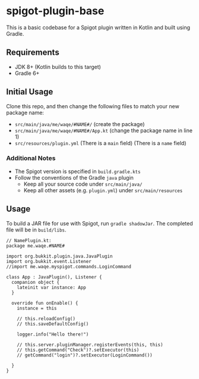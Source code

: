 # spigot-plugin-base
This is a basic codebase for a Spigot plugin written in Kotlin and built using Gradle.

## Requirements
- JDK 8+ (Kotlin builds to this target)
- Gradle 6+

## Initial Usage
Clone this repo, and then change the following files to match your new package name:
- `src/main/java/me/waqe/#NAME#/` (create the package)
- `src/main/java/me/waqe/#NAME#/App.kt` (change the package name in line 1)
- `src/resources/plugin.yml` (There is a `main` field)
                             (There is a `name` field)

### Additional Notes
- The Spigot version is specified in `build.gradle.kts`
- Follow the conventions of the Gradle `java` plugin
  - Keep all your source code under `src/main/java/`
  - Keep all other assets (e.g. `plugin.yml`) under `src/main/resources`

## Usage
To build a JAR file for use with Spigot, run `gradle shadowJar`. The completed file will be in `build/libs`.

```
// NamePlugin.kt:
package me.waqe.#NAME#

import org.bukkit.plugin.java.JavaPlugin
import org.bukkit.event.Listener
//import me.waqe.myspigot.commands.LoginCommand

class App : JavaPlugin(), Listener {
  companion object {
    lateinit var instance: App
  }

  override fun onEnable() {
    instance = this

    // this.reloadConfig()
    // this.saveDefaultConfig()
 
    logger.info("Hello there!")

    // this.server.pluginManager.registerEvents(this, this)
    // this.getCommand("Check")?.setExecutor(this)
    // getCommand("login")?.setExecutor(LoginCommand())

  }
}
```